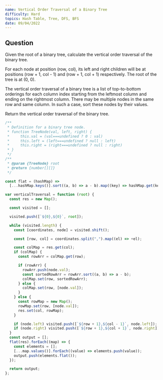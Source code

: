 ```yaml
---
name: Vertical Order Traversal of a Binary Tree
difficulty: Hard
topics: Hash Table, Tree, DFS, BFS
date: 09/04/2022
---
```


## Question

Given the root of a binary tree, calculate the vertical order traversal of the binary tree.

For each node at position (row, col), its left and right children will be at positions (row + 1, col - 1) and (row + 1, col + 1) respectively. The root of the tree is at (0, 0).

The vertical order traversal of a binary tree is a list of top-to-bottom orderings for each column index starting from the leftmost column and ending on the rightmost column. There may be multiple nodes in the same row and same column. In such a case, sort these nodes by their values.

Return the vertical order traversal of the binary tree.

```js:solution.js showLineNumbers
/**
 * Definition for a binary tree node.
 * function TreeNode(val, left, right) {
 *     this.val = (val===undefined ? 0 : val)
 *     this.left = (left===undefined ? null : left)
 *     this.right = (right===undefined ? null : right)
 * }
 */
/**
 * @param {TreeNode} root
 * @return {number[][]}
 */

const flat = (hashMap) =>
  [...hashMap.keys()].sort((a, b) => a - b).map((key) => hashMap.get(key));

var verticalTraversal = function (root) {
  const res = new Map();

  const visited = [];

  visited.push([`${0},${0}`, root]);

  while (visited.length) {
    const [coordinates, node] = visited.shift();

    const [row, col] = coordinates.split(",").map((el) => +el);

    const colMap = res.get(col);
    if (colMap) {
      const rowArr = colMap.get(row);

      if (rowArr) {
        rowArr.push(node.val);
        const sortedRowArr = rowArr.sort((a, b) => a - b);
        colMap.set(row, sortedRowArr);
      } else {
        colMap.set(row, [node.val]);
      }
    } else {
      const rowMap = new Map();
      rowMap.set(row, [node.val]);
      res.set(col, rowMap);
    }

    if (node.left) visited.push([`${row + 1},${col - 1}`, node.left]);
    if (node.right) visited.push([`${row + 1},${col + 1}`, node.right]);
  }
  const output = [];
  flat(res).forEach((map) => {
    const elements = [];
    [...map.values()].forEach((value) => elements.push(value));
    output.push(elements.flat());
  });

  return output;
};
```
